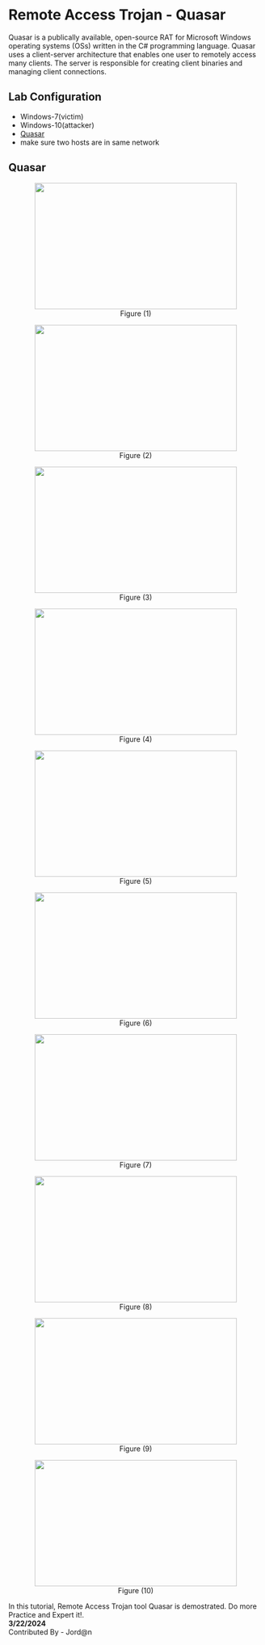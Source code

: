 # Remote Access Trojan - Quasar
Quasar is a publically available, open-source RAT for Microsoft Windows operating systems (OSs) written in the C# programming language. Quasar uses a client-server architecture that enables one user to remotely access many clients.
The server is responsible for creating client binaries and managing client connections.

## Lab Configuration
- Windows-7(victim)
- Windows-10(attacker)
- [Quasar](https://github.com/quasar/Quasar)
- make sure two hosts are in same network

## Quasar


<p align="center"><img src="https://github.com/AungZayMyo/Ethical-Hacking/assets/154745254/fb3a31ef-1452-4dbb-8aff-e35d685104a7" width="400px" height="250px"><br>Figure (1)</p>
<p align="center"><img src="https://github.com/AungZayMyo/Ethical-Hacking/assets/154745254/07a5f633-0513-4302-9cf5-b9b0e86577db" width="400px" height="250px"><br>Figure (2)</p>
<p align="center"><img src="https://github.com/AungZayMyo/Ethical-Hacking/assets/154745254/1e88036a-5140-4d6e-af04-671a9e52ca4a" width="400px" height="250px"><br>Figure (3)</p>
<p align="center"><img src="https://github.com/AungZayMyo/Ethical-Hacking/assets/154745254/f49be129-eb90-4347-ae7a-9eb7e405e988" width="400px" height="250px"><br>Figure (4)</p>
<p align="center"><img src="https://github.com/AungZayMyo/Ethical-Hacking/assets/154745254/88d0baf9-5d34-4796-9bf1-532d5bc810d4" width="400px" height="250px"><br>Figure (5)</p>
<p align="center"><img src="https://github.com/AungZayMyo/Ethical-Hacking/assets/154745254/5e146229-f3cd-4838-91ef-094dc8ef05f1" width="400px" height="250px"><br>Figure (6)</p>
<p align="center"><img src="https://github.com/AungZayMyo/Ethical-Hacking/assets/154745254/4f534d79-f7ec-4020-9386-d3988521b165" width="400px" height="250px"><br>Figure (7)</p>
<p align="center"><img src="https://github.com/AungZayMyo/Ethical-Hacking/assets/154745254/38ea22c6-4be2-41a3-8fb7-d38defbc2761" width="400px" height="250px"><br>Figure (8)</p>
<p align="center"><img src="https://github.com/AungZayMyo/Ethical-Hacking/assets/154745254/8d6185b9-1813-4980-b8fb-80d2d91dd8aa" width="400px" height="250px"><br>Figure (9)</p>
<p align="center"><img src="https://github.com/AungZayMyo/Ethical-Hacking/assets/154745254/a6f0a55c-2e9c-470f-b1d3-b363f9ed17d6" width="400px" height="250px"><br>Figure (10)</p>

In this tutorial, Remote Access Trojan tool Quasar is demostrated. Do more Practice and Expert it!. <br>
**3/22/2024** <br>
Contributed By - Jord@n
